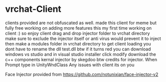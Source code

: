 # vrchat-Client
clients provided are not obfuscated as well. made this client for meme but fully free 
working on adding more features this my first time working on client :)
so enjoy client 
drag and drop injector folder to vrchat directory 
make sure to exclude the injector itself or anti virus would prevent it to inject 
then make a modules folder in vrchat directory to get client loading you dont have to rename the dll test.dll btw 
if it turns red you can download windows vs studio and in visual studio installer click modify  download the c++ components 
kernal injector by skegdoo btw credits for injector.
When Prompt type in  UnityWndClass
Any issues with client its on you 

Face Injector provided from https://github.com/notunixian/face-injector-v2
